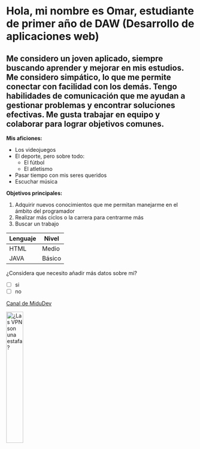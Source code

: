 # **Hola, mi nombre es Omar, estudiante de primer año de DAW (Desarrollo de aplicaciones web)**
## Me considero un joven aplicado, siempre buscando aprender y mejorar en mis estudios. Me considero simpático, lo que me permite conectar con facilidad con los demás. Tengo habilidades de comunicación que me ayudan a gestionar problemas y encontrar soluciones efectivas. Me gusta trabajar en equipo y colaborar para lograr objetivos comunes.

**Mis aficiones:**
- Los videojuegos
- El deporte, pero sobre todo:
  - El fútbol
  - El atletismo
- Pasar tiempo con mis seres queridos
- Escuchar música

**Objetivos principales:**
1. Adquirir nuevos conocimientos que me permitan manejarme en el ámbito del programador
2. Realizar más ciclos o la carrera para centrarme más
3. Buscar un trabajo



|**Lenguaje**|**Nivel**|
|--------|-----|
|HTML    |Medio|
|JAVA    |Básico|


¿Considera que necesito añadir más datos sobre mi?
- [ ] si
- [ ] no

<!--comentario-->



[Canal de MiduDev](https://www.youtube.com/@midulive)

<a href='https://youtu.be/XiTE_o7mHgI' target='_blank'>
  <img width='30%' src='https://img.youtube.com/vi/XiTE_o7mHgI/mqdefault.jpg' alt='¿Las VPN son una estafa?' />
</a>
